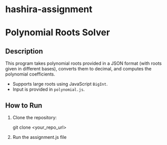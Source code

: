 # hashira-assignment
# Polynomial Roots Solver

## Description
This program takes polynomial roots provided in a JSON format (with roots given in different bases), converts them to decimal, and computes the polynomial coefficients.

- Supports large roots using JavaScript `BigInt`.
- Input is provided in `polynomial.js`.

## How to Run
1. Clone the repository:

   git clone <your_repo_url>

2. Run the assignment.js file
